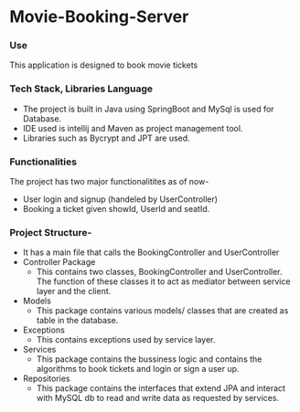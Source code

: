 # Movie-Booking-Server

### Use<br>
This application is designed to book movie tickets<br>

### Tech Stack, Libraries Language<br>
+ The project is built in Java using SpringBoot and MySql is used for Database.<br>
+ IDE used is intellij and Maven as project management tool.<br>
+ Libraries such as Bycrypt and JPT are used.<br>

### Functionalities<br>
The project has two major functionalitites as of now-<br>
+ User login and signup (handeled by UserController)<br>
+ Booking a ticket given showId, UserId and seatId.<br>

### Project Structure-<br>
+ It has a main file that calls the BookingController and UserController<br>
+ Controller Package
    + This contains two classes, BookingController and UserController. The function of these classes it to act as mediator between service layer and the client.<br>
+ Models 
    + This package contains various models/ classes that are created as table in the database.<br>
+ Exceptions 
    +  This contains exceptions used by service layer.<br>
+ Services 
    + This package contains the bussiness logic and contains the algorithms to book tickets and login or sign a user up.<br>
+ Repositories
    + This package contains the interfaces that extend JPA and interact with MySQL db to read and write data as requested by services.<br>

